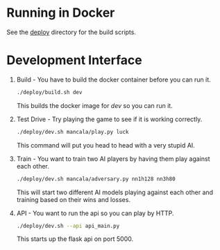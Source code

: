 # Running in Docker

See the [deploy](./deploy) directory for the build scripts.

# Development Interface

1. Build - You have to build the docker container before you can run it.
   ```bash
   ./deploy/build.sh dev
   ```
   This builds the docker image for _dev_ so you can run it.

2. Test Drive - Try playing the game to see if it is working correctly.
   ```bash
   ./deploy/dev.sh mancala/play.py luck
   ```
   This command will put you head to head with a very stupid AI.

3. Train - You want to train two AI players by having them play against each
   other.
   ```bash
   ./deploy/dev.sh mancala/adversary.py nn1h128 nn3h80
   ```
   This will start two different AI models playing against each other and
   training based on their wins and losses.

4. API - You want to run the api so you can play by HTTP.
   ```bash
   ./deploy/dev.sh --api api_main.py
   ```
   This starts up the flask api on port 5000.
